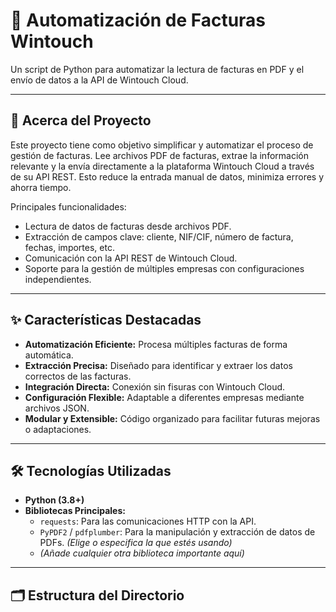 # 📂 Automatización de Facturas Wintouch

Un script de Python para automatizar la lectura de facturas en PDF y el envío de datos a la API de Wintouch Cloud.

---

## 🎯 Acerca del Proyecto

Este proyecto tiene como objetivo simplificar y automatizar el proceso de gestión de facturas. Lee archivos PDF de facturas, extrae la información relevante y la envía directamente a la plataforma Wintouch Cloud a través de su API REST. Esto reduce la entrada manual de datos, minimiza errores y ahorra tiempo.

Principales funcionalidades:
* Lectura de datos de facturas desde archivos PDF.
* Extracción de campos clave: cliente, NIF/CIF, número de factura, fechas, importes, etc.
* Comunicación con la API REST de Wintouch Cloud.
* Soporte para la gestión de múltiples empresas con configuraciones independientes.

---

## ✨ Características Destacadas

* **Automatización Eficiente:** Procesa múltiples facturas de forma automática.
* **Extracción Precisa:** Diseñado para identificar y extraer los datos correctos de las facturas.
* **Integración Directa:** Conexión sin fisuras con Wintouch Cloud.
* **Configuración Flexible:** Adaptable a diferentes empresas mediante archivos JSON.
* **Modular y Extensible:** Código organizado para facilitar futuras mejoras o adaptaciones.

---

## 🛠️ Tecnologías Utilizadas

* **Python (3.8+)**
* **Bibliotecas Principales:**
    * `requests`: Para las comunicaciones HTTP con la API.
    * `PyPDF2` / `pdfplumber`: Para la manipulación y extracción de datos de PDFs. *(Elige o especifica la que estés usando)*
    * *(Añade cualquier otra biblioteca importante aquí)*

---

## 🗂️ Estructura del Directorio

